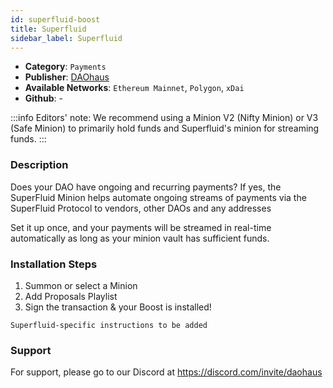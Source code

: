 ```yaml
---
id: superfluid-boost
title: Superfluid
sidebar_label: Superfluid
---
```


* **Category**: `Payments`
* **Publisher**: [DAOhaus](https://app.daohaus.club/dao/0x64/0xef3d8c4fbb1860fceab16595db7e650cd5ad51c1)
* **Available Networks**: `Ethereum Mainnet`, `Polygon`, `xDai`
* **Github**: -

:::info
Editors' note: We recommend using a Minion V2 (Nifty Minion) or V3 (Safe Minion) to primarily hold funds and Superfluid's minion for streaming funds. 
::: 

### Description 

Does your DAO have ongoing and recurring payments? If yes, the SuperFluid Minion helps automate ongoing streams of payments via the SuperFluid Protocol to vendors, other DAOs and any addresses

Set it up once, and your payments will be streamed in real-time automatically as long as your minion vault has sufficient funds.

### Installation Steps 

1. Summon or select a Minion
2. Add Proposals Playlist
3. Sign the transaction & your Boost is installed! 

`Superfluid-specific instructions to be added` 

### Support 

For support, please go to our Discord at https://discord.com/invite/daohaus
